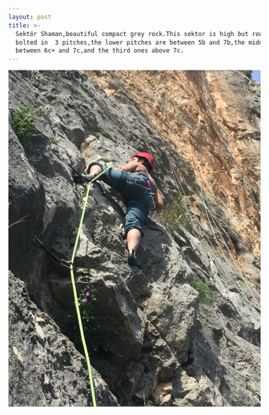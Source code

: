 ```yaml
---
layout: post
title: >-
  Sektör Shaman,beautiful compact grey rock.This sektor is high but routes are
  bolted in  3 pitches,the lower pitches are between 5b and 7b,the middle ones
  between 6c+ and 7c,and the third ones above 7c.
---
```

![](/img/uploads/IMG_8336.JPG)
